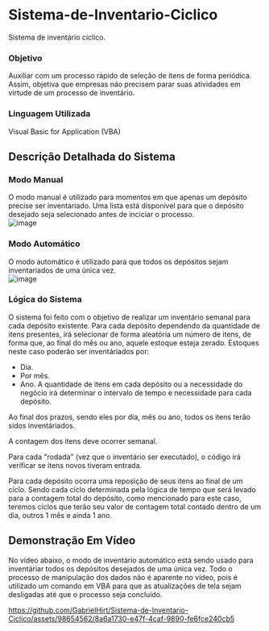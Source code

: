 # Sistema-de-Inventario-Ciclico
Sistema de inventário cíclico.


### Objetivo 
Auxiliar com um processo rápido de seleção de itens de forma periódica. Assim, objetiva que empresas não precisem parar suas atividades em virtude de um processo de inventário. </br>

### Linguagem Utilizada
Visual Basic for Application (VBA) </br>
## Descrição Detalhada do Sistema

### Modo Manual
O modo manual é utilizado para momentos em que apenas um depósito precise ser inventariado. Uma lista está disponível para que o depósito desejado seja selecionado antes de inciciar o processo. </br>
![image](https://github.com/GabrielHirt/Sistema-de-Inventario-Ciclico/assets/98654562/9025c4fe-82af-4675-87a1-0e3d6477b9e0)

### Modo Automático
O modo automático é utilizado para que todos os depósitos sejam inventariados de uma única vez. </br>
![image](https://github.com/GabrielHirt/Sistema-de-Inventario-Ciclico/assets/98654562/64d86459-1b0c-429f-9ff4-b3eca75abe35)

### Lógica do Sistema
O sistema foi feito com o objetivo de realizar um inventário semanal para cada depósito existente. Para cada depósito dependendo da quantidade de itens presentes, irá selecionar de forma aleatória um número de itens, de forma que, ao final do mês ou ano, aquele estoque esteja zerado.
Estoques neste caso poderão ser inventáriados por:
- Dia.
- Por mês.
- Ano.
A quantidade de itens em cada depósito ou a necessidade do negócio irá determinar o intervalo de tempo e necessidade para cada depósito.

Ao final dos prazos, sendo eles por dia, mês ou ano, todos os itens terão sidos inventáriados.

A contagem dos itens deve ocorrer semanal.

Para cada "rodada" (vez que o inventário ser executado), o código irá verificar se itens novos tiveram entrada.

Para cada depósito ocorra uma reposição de seus itens ao final de um cíclo. Sendo cada cíclo determinada pela lógica de tempo que será levado para a contagem total do depósito, como mencionado para este caso, teremos cíclos que terão seu valor de contagem total contado dentro de um dia, outros 1 mês e ainda 1 ano.

## Demonstração Em Vídeo
No vídeo abaixo, o modo de inventário automático está sendo usado para inventáriar todos os depósitos desejados de uma única vez.
Todo o processo de manipulação dos dados não é aparente no vídeo, pois é utilizado um comando em VBA para que as atualizações de tela sejam desligadas até que o processo seja concluído.


https://github.com/GabrielHirt/Sistema-de-Inventario-Ciclico/assets/98654562/8a6a1730-e47f-4caf-9890-fe6fce240cb5






